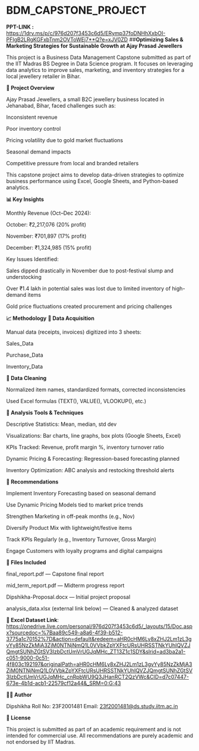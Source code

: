 # BDM_CAPSTONE_PROJECT
**PPT-LINK :** https://1drv.ms/p/c/976d207f3453c6d5/ERymp37foDNHhXxbOI-PFIgB2LRgKGFxbTnm2OVToWEj7**Q?e=xJV0ZD
##**Optimizing Sales & Marketing Strategies for Sustainable Growth at Ajay Prasad Jewellers**


This project is a Business Data Management Capstone submitted as part of the IIT Madras BS Degree in Data Science program. It focuses on leveraging data analytics to improve sales, marketing, and inventory strategies for a local jewellery retailer in Bihar.

**📌 Project Overview**

Ajay Prasad Jewellers, a small B2C jewellery business located in Jehanabad, Bihar, faced challenges such as:

Inconsistent revenue

Poor inventory control

Pricing volatility due to gold market fluctuations

Seasonal demand impacts

Competitive pressure from local and branded retailers

This capstone project aims to develop data-driven strategies to optimize business performance using Excel, Google Sheets, and Python-based analytics.

**📊 Key Insights**

Monthly Revenue (Oct–Dec 2024):

October: ₹2,217,076 (20% profit)

November: ₹701,897 (17% profit)

December: ₹1,324,985 (15% profit)

Key Issues Identified:

Sales dipped drastically in November due to post-festival slump and understocking

Over ₹1.4 lakh in potential sales was lost due to limited inventory of high-demand items

Gold price fluctuations created procurement and pricing challenges


**📈 Methodology**
**🔹 Data Acquisition**

Manual data (receipts, invoices) digitized into 3 sheets:

Sales_Data

Purchase_Data

Inventory_Data

**🔹 Data Cleaning**

Normalized item names, standardized formats, corrected inconsistencies

Used Excel formulas (TEXT(), VALUE(), VLOOKUP(), etc.)

**🔹 Analysis Tools & Techniques**

Descriptive Statistics: Mean, median, std dev

Visualizations: Bar charts, line graphs, box plots (Google Sheets, Excel)

KPIs Tracked: Revenue, profit margin %, inventory turnover ratio

Dynamic Pricing & Forecasting: Regression-based forecasting planned

Inventory Optimization: ABC analysis and restocking threshold alerts


**🧾 Recommendations**

Implement Inventory Forecasting based on seasonal demand

Use Dynamic Pricing Models tied to market price trends

Strengthen Marketing in off-peak months (e.g., Nov)

Diversify Product Mix with lightweight/festive items

Track KPIs Regularly (e.g., Inventory Turnover, Gross Margin)

Engage Customers with loyalty programs and digital campaigns


**📁 Files Included**

final_report.pdf — Capstone final report

mid_term_report.pdf — Midterm progress report

Dipshikha-Proposal.docx — Initial project proposal

analysis_data.xlsx (external link below) — Cleaned & analyzed dataset

**📎 Excel Dataset Link**: https://onedrive.live.com/personal/976d207f3453c6d5/_layouts/15/Doc.aspx?sourcedoc=%7Baa89c549-a8a6-4f39-b512-3775a1c70152%7D&action=default&redeem=aHR0cHM6Ly8xZHJ2Lm1zL3gvYy85NzZkMjA3ZjM0NTNjNmQ1L0VVbkZpYXFtcURsUHRSSTNkYUhIQVZJQmgtSUNhZGtSV3IzbDctUmVrUGJqMHc_ZT13Z1c1SDY&slrid=ad3ba2a1-c051-9000-0c51-4f803c192197&originalPath=aHR0cHM6Ly8xZHJ2Lm1zL3gvYy85NzZkMjA3ZjM0NTNjNmQ1L0VVbkZpYXFtcURsUHRSSTNkYUhIQVZJQmgtSUNhZGtSV3IzbDctUmVrUGJqMHc_cnRpbWU9Q3JHanRCT2QzVWc&CID=d7c07447-673e-4b1d-acb1-22579cf12a44&_SRM=0:G:43

**👩‍💻 Author**

Dipshikha
Roll No: 23F2001481
Email: 23f2001481@ds.study.iitm.ac.in

**📄 License**

This project is submitted as part of an academic requirement and is not intended for commercial use. All recommendations are purely academic and not endorsed by IIT Madras.

